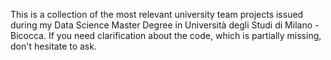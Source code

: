 This is a collection of the most relevant university team projects issued during my Data Science Master Degree in Università degli Studi di Milano - Bicocca. If you need clarification about the code, which is partially missing, don't hesitate to ask.

